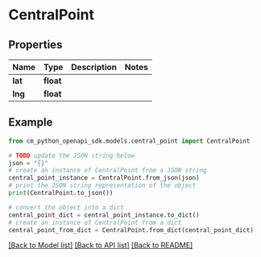 # CentralPoint


## Properties

Name | Type | Description | Notes
------------ | ------------- | ------------- | -------------
**lat** | **float** |  | 
**lng** | **float** |  | 

## Example

```python
from cm_python_openapi_sdk.models.central_point import CentralPoint

# TODO update the JSON string below
json = "{}"
# create an instance of CentralPoint from a JSON string
central_point_instance = CentralPoint.from_json(json)
# print the JSON string representation of the object
print(CentralPoint.to_json())

# convert the object into a dict
central_point_dict = central_point_instance.to_dict()
# create an instance of CentralPoint from a dict
central_point_from_dict = CentralPoint.from_dict(central_point_dict)
```
[[Back to Model list]](../README.md#documentation-for-models) [[Back to API list]](../README.md#documentation-for-api-endpoints) [[Back to README]](../README.md)


